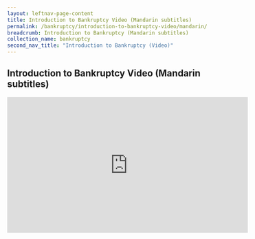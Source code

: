 ```yaml
---
layout: leftnav-page-content
title: Introduction to Bankruptcy Video (Mandarin subtitles)
permalink: /bankruptcy/introduction-to-bankruptcy-video/mandarin/
breadcrumb: Introduction to Bankruptcy (Mandarin subtitles)
collection_name: bankruptcy
second_nav_title: "Introduction to Bankruptcy (Video)"
---
```


Introduction to Bankruptcy Video (Mandarin subtitles)
---
<div class="bp-youtube">
  <iframe width="560" height="315" src="https://www.youtube.com/embed/cO_dTvEbhu4" title="introduction to bankruptcy" frameborder="0" allow="accelerometer; autoplay; encrypted-media; gyroscope; picture-in-picture" allowfullscreen></iframe>
</div>
